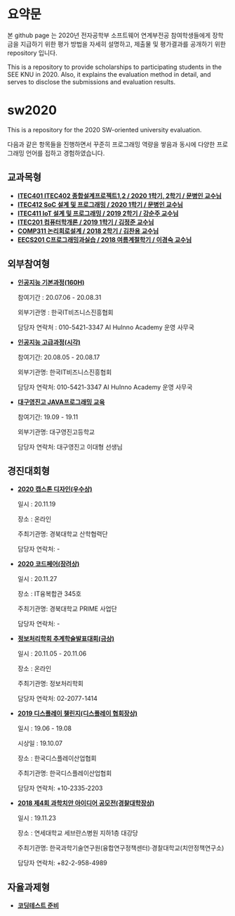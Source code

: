 # 요약문

본 github page 는 2020년 전자공학부 소프트웨어 연계부전공 참여학생들에게 장학금을 지급하기 위한 
평가 방법을 자세히 설명하고, 제출물 및 평가결과를 공개하기 위한 repository 입니다.

This is a repository to provide scholarships to participating students in the SEE KNU in 2020.
Also, it explains the evaluation method in detail, and serves to disclose the submissions and evaluation results.


# sw2020
This is a repository for the 2020 SW-oriented university evaluation.

다음과 같은 항목들을 진행하면서 꾸준히 프로그래밍 역량을 쌓음과 동시에 
다양한 프로그래밍 언어를 접하고 경험하였습니다. 

## 교과목형
 - **[ITEC401 ITEC402 종합설계프로젝트1,2 / 2020 1학기, 2학기 / 문병인 교수님](https://github.com/Byung-moon/airmate)**
 - **[ITEC412 SoC 설계 및 프로그래밍 / 2020 1학기 / 문병인 교수님](https://github.com/Byung-moon/SOC-Programming)**
 - **[ITEC411 IoT 설계 및 프로그래밍 / 2019 2학기 / 강순주 교수님 ](https://github.com/Byung-moon/IOT-TermProject)**
 - **[ITEC201 컴퓨터학개론 / 2019 1학기 / 김정준 교수님](https://github.com/Byung-moon/assembly)**
 - **[COMP311 논리회로설계 / 2018 2학기 / 김찬용 교수님](https://github.com/Byung-moon/logicCircuitDesign)**
 - **[EECS201 C프로그래밍과실습 / 2018 여름계절학기 / 이경숙 교수님](https://github.com/Byung-moon/shoppingmall_proj)**


## 외부참여형
- **[인공지능 기본과정(160H)](https://github.com/Byung-moon/AI_Huinno_Academy_BasicClass)**
 
 
     참여기간 : 20.07.06 - 20.08.31
     
     외부기관명 : 한국IT비즈니스진흥협회
     
     담당자 연락처 : 010-5421-3347 AI HuInno Academy 운영 사무국  
     
     
     
     
     
     
 - **[인공지능 고급과정(시각)](https://github.com/Byung-moon/AI_Hulnno_Academy_HighClass)**
 
     
     참여기간: 20.08.05 - 20.08.17
     
     외부기관명: 한국IT비즈니스진흥협회
     
     담당자 연락처: 010-5421-3347 AI HuInno Academy 운영 사무국  
     
     
     
     
     
     
     
     
 - **[대구영진고 JAVA프로그래밍 교육](https://github.com/Byung-moon/Yung-jin-edu)**
 
 
     참여기간: 19.09 - 19.11
     
     외부기관명: 대구영진고등학교
     
     담당자 연락처: 대구영진고 이대형 선생님





## 경진대회형




 - **[2020 캡스톤 디자인(우수상)](https://github.com/Byung-moon/capstone2020)**  
 
 
 
     일시 : 20.11.19
     
     장소 : 온라인
     
     주최기관명: 경북대학교 산학협력단
     
     담당자 연락처: -
     
     
     
     
 - **[2020 코드페어(장려상)](https://github.com/Byung-moon/codefair2020)**
 
 
     일시 : 20.11.27
     
     장소 : IT융복합관 345호
     
     주최기관명: 경북대학교 PRIME 사업단
     
     담당자 연락처: -
     
     
     
     
 - **[정보처리학회 추계학술발표대회(금상)](https://github.com/Byung-moon/RunningMate)**
 
 
 
     일시 : 20.11.05 - 20.11.06
     
     장소 : 온라인
     
     주최기관명: 정보처리학회
     
     담당자 연락처: 02-2077-1414
     
     
     
     
 - **[2019 디스플레이 챌린지(디스플레이 협회장상)](https://github.com/Byung-moon/DisplayChallange)**
 
 
 
     일시 : 19.06 - 19.08 
     
     시상일 : 19.10.07
     
     장소 : 한국디스플레이산업협회
     
     주최기관명: 한국디스플레이산업협회
     
     담당자 연락처: +10-2335-2203
     
     
     
     
 - **[2018 제4회 과학치안 아이디어 공모전(경찰대학장상)](https://github.com/Byung-moon/MyPoL)**
 
 
 
     일시 : 19.11.23
     
     장소 : 연세대학교 세브란스병원 지하1층 대강당
     
     주최기관명: 한국과학기술연구원(융합연구정책센터)·경찰대학교(치안정책연구소) 
     
     담당자 연락처: +82-2-958-4989
     
     
     
     


## 자율과제형




  - **[코딩테스트 준비](https://github.com/Byung-moon/CodeUp_challenge)** 


